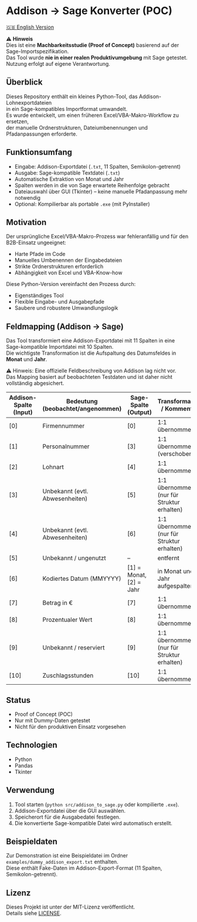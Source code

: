 # Addison → Sage Konverter (POC)

[🇬🇧 English Version](README_en.md)

⚠️ **Hinweis**  
Dies ist eine **Machbarkeitsstudie (Proof of Concept)** basierend auf der Sage-Importspezifikation.  
Das Tool wurde **nie in einer realen Produktivumgebung** mit Sage getestet.  
Nutzung erfolgt auf eigene Verantwortung.

## Überblick
Dieses Repository enthält ein kleines Python-Tool, das Addison-Lohnexportdateien  
in ein Sage-kompatibles Importformat umwandelt.  
Es wurde entwickelt, um einen früheren Excel/VBA-Makro-Workflow zu ersetzen,  
der manuelle Ordnerstrukturen, Dateiumbenennungen und Pfadanpassungen erforderte.

## Funktionsumfang
- Eingabe: Addison-Exportdatei (`.txt`, 11 Spalten, Semikolon-getrennt)  
- Ausgabe: Sage-kompatible Textdatei (`.txt`)  
- Automatische Extraktion von Monat und Jahr  
- Spalten werden in die von Sage erwartete Reihenfolge gebracht  
- Dateiauswahl über GUI (Tkinter) – keine manuelle Pfadanpassung mehr notwendig  
- Optional: Kompilierbar als portable `.exe` (mit PyInstaller)

## Motivation
Der ursprüngliche Excel/VBA-Makro-Prozess war fehleranfällig und für den B2B-Einsatz ungeeignet:
- Harte Pfade im Code
- Manuelles Umbenennen der Eingabedateien
- Strikte Ordnerstrukturen erforderlich
- Abhängigkeit von Excel und VBA-Know-how

Diese Python-Version vereinfacht den Prozess durch:
- Eigenständiges Tool
- Flexible Eingabe- und Ausgabepfade
- Saubere und robustere Umwandlungslogik

## Feldmapping (Addison → Sage)

Das Tool transformiert eine Addison-Exportdatei mit 11 Spalten in eine Sage-kompatible Importdatei mit 10 Spalten.  
Die wichtigste Transformation ist die Aufspaltung des Datumsfeldes in **Monat** und **Jahr**.

⚠️ Hinweis: Eine offizielle Feldbeschreibung von Addison lag nicht vor.  
Das Mapping basiert auf beobachteten Testdaten und ist daher nicht vollständig abgesichert.

| Addison-Spalte (Input)        | Bedeutung (beobachtet/angenommen) | Sage-Spalte (Output)    | Transformation / Kommentar                 |
|-------------------------------|-----------------------------------|-------------------------|--------------------------------------------|
| [0]                           | Firmennummer                      | [0]                     | 1:1 übernommen                             |
| [1]                           | Personalnummer                    | [3]                     | 1:1 übernommen (verschoben)                |
| [2]                           | Lohnart                           | [4]                     | 1:1 übernommen                             |
| [3]                           | Unbekannt (evtl. Abwesenheiten)   | [5]                     | 1:1 übernommen (nur für Struktur erhalten) |
| [4]                           | Unbekannt (evtl. Abwesenheiten)   | [6]                     | 1:1 übernommen (nur für Struktur erhalten) |
| [5]                           | Unbekannt / ungenutzt             | –                       | entfernt                                   |
| [6]                           | Kodiertes Datum (MMYYYY)          | [1] = Monat, [2] = Jahr | in Monat und Jahr aufgespalten             |
| [7]                           | Betrag in €                       | [7]                     | 1:1 übernommen                             |
| [8]                           | Prozentualer Wert                 | [8]                     | 1:1 übernommen                             |
| [9]                           | Unbekannt / reserviert            | [9]                     | 1:1 übernommen (nur für Struktur erhalten) |
| [10]                          | Zuschlagsstunden                  | [10]                    | 1:1 übernommen                             |


## Status
- Proof of Concept (POC)  
- Nur mit Dummy-Daten getestet  
- Nicht für den produktiven Einsatz vorgesehen

## Technologien
- Python  
- Pandas  
- Tkinter  

## Verwendung
1. Tool starten (`python src/addison_to_sage.py` oder kompilierte `.exe`).  
2. Addison-Exportdatei über die GUI auswählen.  
3. Speicherort für die Ausgabedatei festlegen.  
4. Die konvertierte Sage-kompatible Datei wird automatisch erstellt.

## Beispieldaten
Zur Demonstration ist eine Beispieldatei im Ordner `examples/dummy_addison_export.txt` enthalten.  
Diese enthält Fake-Daten im Addison-Export-Format (11 Spalten, Semikolon-getrennt).

## Lizenz
Dieses Projekt ist unter der MIT-Lizenz veröffentlicht.  
Details siehe [LICENSE](LICENSE).
